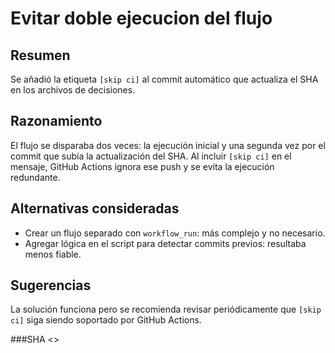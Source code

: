 # Evitar doble ejecucion del flujo

## Resumen
Se añadió la etiqueta `[skip ci]` al commit automático que actualiza el SHA en los archivos de decisiones.

## Razonamiento
El flujo se disparaba dos veces: la ejecución inicial y una segunda vez por el commit que subía la actualización del SHA. Al incluir `[skip ci]` en el mensaje, GitHub Actions ignora ese push y se evita la ejecución redundante.

## Alternativas consideradas
- Crear un flujo separado con `workflow_run`: más complejo y no necesario.
- Agregar lógica en el script para detectar commits previos: resultaba menos fiable.

## Sugerencias
La solución funciona pero se recomienda revisar periódicamente que `[skip ci]` siga siendo soportado por GitHub Actions.

###SHA
<<git SHA>>
